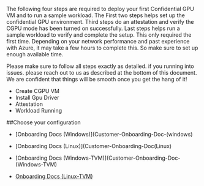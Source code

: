 The following four steps are required to deploy your first Confidential GPU VM and to run a sample workload. The First two steps helps set up the confidential GPU environment. Third steps do an attestation and verify the CGPU mode has been turned on successfully. Last steps helps run a sample workload to verify and complete the setup. This only required the first time. Depending on your network performance and past experience with Azure, it may take a few hours to complete this. So make sure to set up enough available time.

Please make sure to follow all steps exactly as detailed. if you running into issues. please reach out to us as described at the bottom of this document. We are confident that things will be smooth once you get the hang of it!

- Create CGPU VM 
- Install Gpu Driver 
- Attestation 
- Workload Running

##Choose your configuration 


- [Onboarding Docs (Windows)](Customer-Onboarding-Doc-(windows)

- [Onboarding Docs (Linux)](Customer-Onboarding-Doc(Linux)

- [Onboarding Docs (Windows-TVM)](Customer-Onboarding-Doc-(Windows-TVM)

- [Onboarding Docs (Linux-TVM)](Customer-Onboarding-Doc-(Linux-TVM))